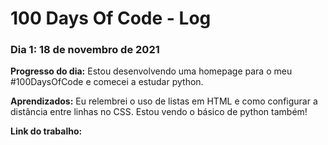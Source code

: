 # 100 Days Of Code - Log

### Dia 1: 18 de novembro de 2021 

**Progresso do dia:** Estou desenvolvendo uma homepage para o meu #100DaysOfCode e comecei a estudar python.

**Aprendizados:** Eu relembrei o uso de listas em HTML e como configurar a distância entre linhas no CSS. Estou vendo o básico de python também!

**Link do trabalho:** 

